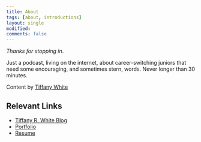 ```yaml
---
title: About
tags: [about, introductions]
layout: single
modified:
comments: false
---
```



*Thanks for stopping in*.

Just a podcast, living on the internet, about career-switching juniors that need some encouraging, and sometimes stern, words. Never longer than 30 minutes.

Content by <a href="https://twitter.com/tiffanywhitedev">Tiffany White</a>

## Relevant Links

- [Tiffany R. White Blog](https://tiffanywhite.dev)
- [Portfolio](https://www.tiffanyrwhite.com)
- [Resume](https://resume.tiffanyrwhite.com)
